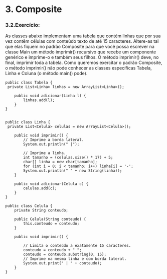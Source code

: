 # 3. Composite

### 3.2.Exercício:

As classes abaixo implementam uma tabela que contém linhas que por sua vez contêm células com
conteúdo texto de até 15 caracteres. Altere-as tal que elas fiquem no padrão Composite para que você
possa escrever na classe Main um método imprimir() recursivo que recebe um componente genérico e
imprime-o e também seus filhos. O método imprimir() deve, no final, imprimir toda a tabela. Como
queremos exercitar o padrão Composite, o método imprimir() não pode conhecer as classes específicas
Tabela, Linha e Coluna (o método main() pode).


```
public class Tabela {
 private List<Linha> linhas = new ArrayList<Linha>();
 	
	public void adicionar(Linha l) {
 		linhas.add(l);
 	}
}


public class Linha {
 private List<Celula> celulas = new ArrayList<Celula>();
 	
	public void imprimir() {
 		// Imprime a borda lateral.
 		System.out.println(" |");

 		// Imprime a linha.
 		int tamanho = (celulas.size() * 17) + 5;
 		char[] linha = new char[tamanho];
 		for (int i = 0; i < tamanho; i++) linha[i] = '-';
 		System.out.println(" " + new String(linha));
 	}

 	public void adicionar(Celula c) {
 		celulas.add(c);
 	}
}

public class Celula {
 	private String conteudo;
 
 	public Celula(String conteudo) {
 		this.conteudo = conteudo;
 	}

 	public void imprimir() {

 		// Limita o conteúdo a exatamente 15 caracteres.
 		conteudo = conteudo + " ";
 		conteudo = conteudo.substring(0, 15);
 		// Imprime na mesma linha e com borda lateral.
 		System.out.print(" | " + conteudo);
 	}
}
```
